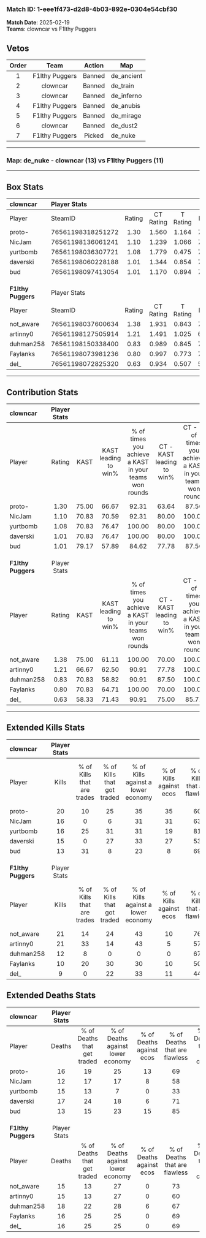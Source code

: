 ### Match ID: 1-eee1f473-d2d8-4b03-892e-0304e54cbf30  
**Match Date**: 2025-02-19  
**Teams**: clowncar vs F1lthy Puggers  

## Vetos  

| Order | Team | Action | Map |
| :---: | :--: | :----: | --- |
| 1 | F1lthy Puggers | Banned | de_ancient |
| 2 | clowncar | Banned | de_train |
| 3 | clowncar | Banned | de_inferno |
| 4 | F1lthy Puggers | Banned | de_anubis |
| 5 | F1lthy Puggers | Banned | de_mirage |
| 6 | clowncar | Banned | de_dust2 |
| 7 | F1lthy Puggers | Picked | de_nuke |

---  

### **Map**: de_nuke - clowncar (13) vs F1lthy Puggers (11)  
---  

## Box Stats  

| **clowncar**       | Player Stats      |        |           |          |       |      |       |         |        |      |     |
| :- | :- | :-: | :-: | :-: | :-: | :-: | :-: | :-: | :-: | :-: | :-: |
| Player             | SteamID           | Rating | CT Rating | T Rating | KAST  | ADR  | Kills | Assists | Deaths | K/D  | HS% |
| proto-             | 76561198318251272 |  1.30  |   1.560   |  1.164   | 75.00 | 93.9 |  20   |    5    |   16   | 1.25 | 50  |
| NicJam             | 76561198136061241 |  1.10  |   1.239   |  1.066   | 70.83 | 65.0 |  16   |    2    |   12   | 1.33 | 81  |
| yurtbomb           | 76561198036307721 |  1.08  |   1.779   |  0.475   | 70.83 | 77.3 |  16   |    3    |   15   | 1.07 | 62  |
| daverski           | 76561198060228188 |  1.01  |   1.344   |  0.854   | 70.83 | 75.8 |  15   |    6    |   17   | 0.88 | 60  |
| bud                | 76561198097413054 |  1.01  |   1.170   |  0.894   | 79.17 | 55.8 |  13   |    3    |   13   | 1.00 | 53  |
|                    |                   |        |           |          |       |      |       |         |        |      |     |
|                    |                   |        |           |          |       |      |       |         |        |      |     |
|                    |                   |        |           |          |       |      |       |         |        |      |     |
| **F1lthy Puggers** | Player Stats      |        |           |          |       |      |       |         |        |      |     |
| Player             | SteamID           | Rating | CT Rating | T Rating | KAST  | ADR  | Kills | Assists | Deaths | K/D  | HS% |
| not_aware          | 76561198037600634 |  1.38  |   1.931   |  0.843   | 75.00 | 99.8 |  21   |    8    |   15   | 1.40 | 57  |
| artinny0           | 76561198127505914 |  1.21  |   1.491   |  1.025   | 66.67 | 71.4 |  21   |    3    |   15   | 1.40 | 38  |
| duhman258          | 76561198150338400 |  0.83  |   0.989   |  0.845   | 70.83 | 61.2 |  12   |    5    |   18   | 0.67 | 25  |
| Faylanks           | 76561198073981236 |  0.80  |   0.997   |  0.773   | 70.83 | 57.3 |  10   |    7    |   16   | 0.63 | 50  |
| del_               | 76561198072825320 |  0.63  |   0.934   |  0.507   | 58.33 | 50.8 |   9   |    3    |   16   | 0.56 | 55  |
---  

## Contribution Stats  

| **clowncar**       | Player Stats |       |                      |                                                        |                           |                                                             |                          |                                                            |
| :- | :-: | :-: | :-: | :-: | :-: | :-: | :-: | :-: |
| Player             |    Rating    | KAST  | KAST leading to win% | % of times you achieve a KAST in your teams won rounds | CT - KAST leading to win% | CT - % of times you achieve a KAST in your teams won rounds | T - KAST leading to win% | T - % of times you achieve a KAST in your teams won rounds |
| proto-             |     1.30     | 75.00 |        66.67         |                         92.31                          |           63.64           |                            87.50                            |          71.43           |                           100.00                           |
| NicJam             |     1.10     | 70.83 |        70.59         |                         92.31                          |           80.00           |                           100.00                            |          57.14           |                           80.00                            |
| yurtbomb           |     1.08     | 70.83 |        76.47         |                         100.00                         |           80.00           |                           100.00                            |          71.43           |                           100.00                           |
| daverski           |     1.01     | 70.83 |        76.47         |                         100.00                         |           80.00           |                           100.00                            |          71.43           |                           100.00                           |
| bud                |     1.01     | 79.17 |        57.89         |                         84.62                          |           77.78           |                            87.50                            |          40.00           |                           80.00                            |
|                    |              |       |                      |                                                        |                           |                                                             |                          |                                                            |
|                    |              |       |                      |                                                        |                           |                                                             |                          |                                                            |
|                    |              |       |                      |                                                        |                           |                                                             |                          |                                                            |
| **F1lthy Puggers** | Player Stats |       |                      |                                                        |                           |                                                             |                          |                                                            |
| Player             |    Rating    | KAST  | KAST leading to win% | % of times you achieve a KAST in your teams won rounds | CT - KAST leading to win% | CT - % of times you achieve a KAST in your teams won rounds | T - KAST leading to win% | T - % of times you achieve a KAST in your teams won rounds |
| not_aware          |     1.38     | 75.00 |        61.11         |                         100.00                         |           70.00           |                           100.00                            |          50.00           |                           100.00                           |
| artinny0           |     1.21     | 66.67 |        62.50         |                         90.91                          |           77.78           |                           100.00                            |          42.86           |                           75.00                            |
| duhman258          |     0.83     | 70.83 |        58.82         |                         90.91                          |           87.50           |                           100.00                            |          33.33           |                           75.00                            |
| Faylanks           |     0.80     | 70.83 |        64.71         |                         100.00                         |           70.00           |                           100.00                            |          57.14           |                           100.00                           |
| del_               |     0.63     | 58.33 |        71.43         |                         90.91                          |           75.00           |                            85.71                            |          66.67           |                           100.00                           |
---  

## Extended Kills Stats  

| **clowncar**       | Player Stats |                            |                            |                                    |                         |                              |                                 |                                       |                    |           |
| :- | :-: | :-: | :-: | :-: | :-: | :-: | :-: | :-: | :-: | :-: |
| Player             |    Kills     | % of Kills that are trades | % of Kills that got traded | % of Kills against a lower economy | % of Kills against ecos | % of Kills that are flawless | % of Kills that are close duels | % of Kills that are assisted by flash | Pistol Round Kills | AWP Kills |
| proto-             |      20      |             10             |             25             |                 35                 |           35            |              60              |                5                |                   5                   |         3          |     2     |
| NicJam             |      16      |             0              |             6              |                 31                 |           31            |              63              |                0                |                   6                   |         2          |     0     |
| yurtbomb           |      16      |             25             |             31             |                 31                 |           19            |              81              |                0                |                   0                   |         4          |     0     |
| daverski           |      15      |             0              |             27             |                 33                 |           27            |              53              |                7                |                   0                   |         0          |     0     |
| bud                |      13      |             31             |             8              |                 23                 |            8            |              69              |                8                |                   8                   |         1          |     0     |
|                    |              |                            |                            |                                    |                         |                              |                                 |                                       |                    |           |
|                    |              |                            |                            |                                    |                         |                              |                                 |                                       |                    |           |
|                    |              |                            |                            |                                    |                         |                              |                                 |                                       |                    |           |
| **F1lthy Puggers** | Player Stats |                            |                            |                                    |                         |                              |                                 |                                       |                    |           |
| Player             |    Kills     | % of Kills that are trades | % of Kills that got traded | % of Kills against a lower economy | % of Kills against ecos | % of Kills that are flawless | % of Kills that are close duels | % of Kills that are assisted by flash | Pistol Round Kills | AWP Kills |
| not_aware          |      21      |             14             |             24             |                 43                 |           10            |              76              |                0                |                   5                   |         0          |     2     |
| artinny0           |      21      |             33             |             14             |                 43                 |            5            |              57              |               10                |                   0                   |         0          |     0     |
| duhman258          |      12      |             8              |             0              |                 0                  |            0            |              67              |               17                |                   0                   |         0          |     0     |
| Faylanks           |      10      |             20             |             30             |                 30                 |           10            |              50              |               10                |                   0                   |         1          |     0     |
| del_               |      9       |             0              |             22             |                 33                 |           11            |              44              |                0                |                   0                   |         2          |     0     |
## Extended Deaths Stats  

| **clowncar**       | Player Stats |                             |                                   |                          |                               |                            |                           |               |
| :- | :-: | :-: | :-: | :-: | :-: | :-: | :-: | :-: |
| Player             |    Deaths    | % of Deaths that get traded | % of Deaths against lower economy | % of Deaths against ecos | % of Deaths that are flawless | % of Deaths that are close | % of Deaths while blinded | Deaths to AWP |
| proto-             |      16      |             19              |                25                 |            13            |              69               |             6              |             0             |       1       |
| NicJam             |      12      |             17              |                17                 |            8             |              58               |             8              |             0             |       0       |
| yurtbomb           |      15      |             13              |                 7                 |            0             |              33               |             13             |             0             |       0       |
| daverski           |      17      |             24              |                18                 |            6             |              71               |             6              |             6             |       0       |
| bud                |      13      |             15              |                23                 |            15            |              85               |             0              |             0             |       1       |
|                    |              |                             |                                   |                          |                               |                            |                           |               |
|                    |              |                             |                                   |                          |                               |                            |                           |               |
|                    |              |                             |                                   |                          |                               |                            |                           |               |
| **F1lthy Puggers** | Player Stats |                             |                                   |                          |                               |                            |                           |               |
| Player             |    Deaths    | % of Deaths that get traded | % of Deaths against lower economy | % of Deaths against ecos | % of Deaths that are flawless | % of Deaths that are close | % of Deaths while blinded | Deaths to AWP |
| not_aware          |      15      |             13              |                27                 |            0             |              73               |             7              |             0             |       0       |
| artinny0           |      15      |             13              |                27                 |            0             |              60               |             0              |            13             |       0       |
| duhman258          |      18      |             22              |                28                 |            6             |              67               |             6              |             6             |       2       |
| Faylanks           |      16      |             25              |                25                 |            0             |              69               |             0              |             0             |       0       |
| del_               |      16      |             25              |                25                 |            0             |              69               |             6              |             0             |       0       |
